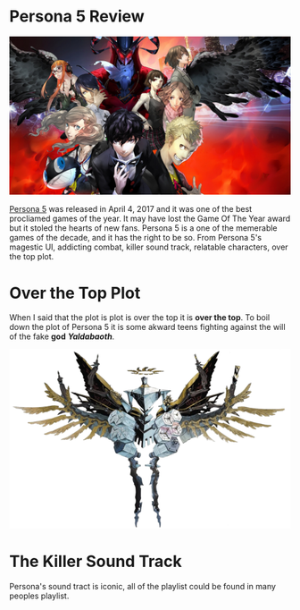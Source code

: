 # Persona 5 Review
 
![Persona 5](./p5.jpg)

[Persona 5](https://www.amazon.com/Persona-PlayStation-Hits-Standard-4/dp/B01GKHJP98?th=1) was released in April 4, 2017 and it was one of the best procliamed games of the year. It may have lost the Game Of The Year award but it stoled the hearts of new fans. Persona 5 is a one of the memerable games of the decade, and it has the right to be so. From Persona 5's magestic UI, addicting combat, killer sound track, relatable characters, over the top plot. 


# Over the Top Plot

When I said that the plot is plot is over the top it is **over the top**. To boil down the plot of Persona 5 it is some akward teens fighting against the will of the fake **god** **_Yaldabaoth_**.

![Yaldabaoth](p5y.png)



# The Killer Sound Track

Persona's sound tract is iconic, all of the playlist could be found in many peoples playlist. 